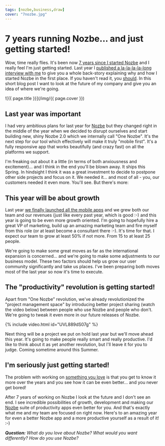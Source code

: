 ```yaml
---
tags: [nozbe,business,draw]
cover: "7nozbe.jpg"
---
```


# 7 years running Nozbe... and just getting started!

Wow, time really flies. It's been now [7 years since I started Nozbe][s] and I really feel I'm just getting started. Last year I [published a la-la-la-la-long interview with me][i] to give you a whole back-story explaining why and how I started Nozbe in the first place. If you haven't read it, you [should][i]. In this short blog post I want to look at the future of my company and give you an idea of where we're going.

<!--More-->

![{{ page.title }}](/img/{{ page.cover }})

## Last year was important

I had very ambitious plans for last year for [Nozbe][Nozbe] but they changed right in the middle of the year when we decided to disrupt ourselves and start building new, shiny Nozbe 2.0 which we internally call "One Nozbe". It's the next step for our tool which effectively will make it truly "mobile first". It's a fully responsive app that works beautifully (and crazy fast) on all the platforms we support.

I'm freaking out about it a little (in terms of both anxiousness and excitement)... and I think in the end you'll be blown away. It ships this Spring. In hindsight I think it was a great investment to decide to postpone other side projects and focus on it. We needed it... and most of all - you, our customers needed it even more. You'll see. But there's more:

## This year will be about growth

Last year [we finally launched all the mobile apps][ios] and we grew both our team and our revenues (just like every past year, which is good :-) and this year is going to be even more growth oriented. I'm going to hopefully hire a great VP of marketing, build up an amazing marketing team and fire myself from this role (or at least become a consultant there :-). It's time for that. I expect our team to grow at least 50% if not more. From 15 to at least 25 people.

We're going to make some great moves as far as the international expansion is concerned... and we're going to make some adjustments to our business model. These two factors should help us grow our user community significantly and take us places. I've been preparing both moves most of the last year so now it's time to execute.

## The "productivity" revolution is getting started!

Apart from "One Nozbe" revolution, we've already revolutionized the "project management space" by introducing better project sharing (watch the video below) between people who use Nozbe and people who don't. We're going to tweak it even more in our future releases of Nozbe.

{% include video.html id="UVL889dS07g" %}

Next thing will be a project we put on hold last year but we'll move ahead this year. It's going to make people really smart and really productive. I'd like to think about it as yet another revolution, but I'll leave it for you to judge. Coming sometime around this Summer.

## I'm seriously just getting started!

The problem with working on [something you love](/5-loves) is that you get to know it more over the years and you see how it can be even better... and you never get bored!

After 7 years of working on Nozbe I look at the future and I don't see an end. I see incredible possibilities of growth, development and making our [Nozbe][n] suite of productivity apps even better for you. And that's exactly what me and my team are focused on right now. Here's to an amazing year for even a better Nozbe app and a more productive yourself as a result of it! :-)

***Question:*** *What do you love about Nozbe? What would you want differently? How do you use Nozbe?*

[s]: http://www.nozbe.com/blog/post-6c832d=nozbe_beta_released/
[i]: /interview
[ios]: http://www.nozbe.com/blog/ios/
[Dropbox]: http://db.tt/kD7Liux
[Evernote]: /how-i-use-evernote
[iPadOnly]: /ipadonly
[#iPadOnly]: http://ipadonly.net/
[Nozbe]: http://www.nozbe.com/
[Productive! Magazine]: http://www.productivemag.com/
[Productive! Show]: /productive_show
[@MSliwinski]: http://twitter.com/MSliwinski

[n]: https://michael.gratis/nozbe